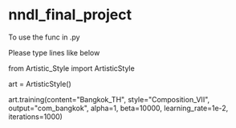 # nndl_final_project

To use the func in .py

Please type lines like below

  from Artistic_Style import ArtisticStyle
  
  art = ArtisticStyle()
  
  art.training(content="Bangkok_TH", style="Composition_VII", output="com_bangkok", alpha=1, beta=10000, learning_rate=1e-2, iterations=1000)
